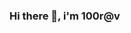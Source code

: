 ### Hi there 👋, i'm 100r@v

<!--
**saurav554/saurav554** is a ✨ _special_ ✨ repository because its `README.md` (this file) appears on your GitHub profile.

Here are some ideas to get you started:

- 🔭 I’m currently working on MERN Stack (MongoDB, Express.js, React, Node.js) .
- 🌱  Learning more about technologies that go into building Full Stack Applications.
- 👯 I’m looking to collaborate on ...
- 🤔 I’m looking for help with ...
- 💬 Ask me about ...
- 📫 How to reach me: avisaurav485@gmail.com
- 😄 Pronouns: ...
- ⚡ Fun fact: ...
-->
